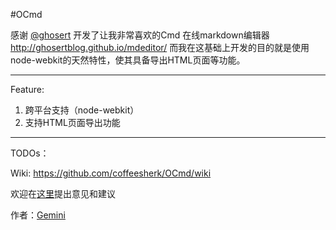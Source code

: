 #OCmd

感谢 [@ghosert](http://www.weibo.com/ghosert) 开发了让我非常喜欢的Cmd 在线markdown编辑器 http://ghosertblog.github.io/mdeditor/
而我在这基础上开发的目的就是使用node-webkit的天然特性，使其具备导出HTML页面等功能。

<hr />

Feature:
 
1. 跨平台支持（node-webkit）
2. 支持HTML页面导出功能

<hr />

TODOs：

Wiki: https://github.com/coffeesherk/OCmd/wiki

欢迎在[这里](https://github.com/coffeesherk/OCmd/issues/new)提出意见和建议

作者：[Gemini](http://weibo.com/coffeesherk)
